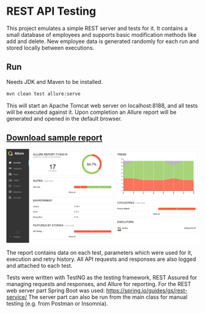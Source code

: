 # REST API Testing
This project emulates a simple REST server and tests for it. It contains a small database of employees and supports basic modification methods like add and delete. New employee data is generated randomly for each run and stored locally between executions.

## Run
Needs JDK and Maven to be installed.
```bash
mvn clean test allure:serve
```
This will start an Apache Tomcat web server on localhost:8188, and all tests will be executed against it. Upon completion an Allure report will be generated and opened in the default browser.

## [Download sample report](https://github.com/nikmazur/REST-API-Testing/raw/master/allure-report.zip)
![alt text](https://github.com/nikmazur/REST-API-Testing/blob/master/allure_screen.png "Allure Report")

The report contains data on each test, parameters which were used for it, execution and retry history. All API requests and responses are also logged and attached to each test.
 
Tests were written with TestNG as the testing framework, REST Assured for managing requests and responses, and Allure for reporting. For the REST web server part Spring Boot was used: https://spring.io/guides/gs/rest-service/ The server part can also be run from the main class for manual testing (e.g. from Postman or Insomnia).
